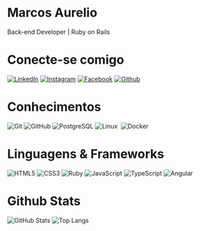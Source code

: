 # Marcos Aurelio
Back-end Developer | Ruby on Rails

# Conecte-se comigo

[![LinkedIn](https://img.shields.io/badge/LinkedIn-000?style=for-the-badge&logo=linkedin&logoColor=0E76A8)](https://www.linkedin.com/in/marcosaurelio-dev/)
[![Instagram](https://img.shields.io/badge/Instagram-000?style=for-the-badge&logo=instagram)](https://www.instagram.com/marcosaureliooliveira/)
[![Facebook](https://img.shields.io/badge/Facebook-000?style=for-the-badge&logo=facebook)](https://www.facebook.com/marcosaurelio.dev)
[![Github](https://img.shields.io/badge/Github-000?style=for-the-badge&logo=Github&logoColor=fffff)](https://www.github.com/marcosaurelio)

# Conhecimentos

![Git](https://img.shields.io/badge/Git-000?style=for-the-badge&logo=git&logoColor=E94D5F)
![GitHub](https://img.shields.io/badge/GitHub-000?style=for-the-badge&logo=github&logoColor=fffff)
![PostgreSQL](https://img.shields.io/badge/PostgreSQL-000?style=for-the-badge&logo=postgresql&logoColor=30A3DC)
![Linux](https://img.shields.io/badge/Linux-000.svg?style=for-the-badge&logo=Linux&logoColor=ffffff)&nbsp;
![Docker](https://img.shields.io/badge/Docker-000.svg?style=for-the-badge&logo=Docker&logoColor=ffffff)&nbsp;

# Linguagens & Frameworks
![HTML5](https://img.shields.io/badge/HTML5-000?style=for-the-badge&logo=html5)
![CSS3](https://img.shields.io/badge/CSS3-000?style=for-the-badge&logo=css3&logoColor=264CE4)
![Ruby](https://img.shields.io/badge/RubyOnRails-000?style=for-the-badge&logo=ruby&logoColor=C3002F)
![JavaScript](https://img.shields.io/badge/JavaScript-000?style=for-the-badge&logo=javascript)
![TypeScript](https://img.shields.io/badge/TypeScript-000?style=for-the-badge&logo=typescript)
![Angular](https://img.shields.io/badge/Angular-000?style=for-the-badge&logo=angular&logoColor=C3002F)

# Github Stats

![GitHub Stats](https://github-readme-stats.vercel.app/api?username=marcosaurelio&theme=transparent&bg_color=000&border_color=30A3DC&show_icons=true&icon_color=30A3DC&title_color=E94D5F&text_color=FFF&hide_title=true&hide=stars)
![Top Langs](https://github-readme-stats-git-masterrstaa-rickstaa.vercel.app/api/top-langs/?username=marcosaurelio&layout=compact&bg_color=000&border_color=30A3DC&title_color=E94D5F&text_color=FFF)